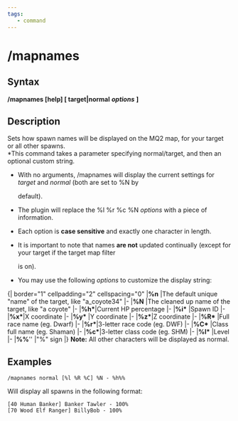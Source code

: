 ```yaml
---
tags:
   - command
---
```

# /mapnames

## Syntax

**/mapnames \[help\] \[ target\|normal** _**options**_ **\]**

## Description

Sets how spawn names will be displayed on the MQ2 map, for your target or all other spawns.  
\*This command takes a parameter specifying normal/target, and then an optional custom string.

* With no arguments, /mapnames will display the current settings for _target_ and _normal_ \(both are set to %N by

  default\).

* The plugin will replace the %l %r %c %N _options_ with a piece of information.
* Each option is **case sensitive** and exactly one character in length.
* It is important to note that names **are not** updated continually \(except for your target if the target map filter

  is on\).

* You may use the following _options_ to customize the display string:

{\| border="1" cellpadding="2" cellspacing="0" \|**%n** \|The default unique "name" of the target, like "a\_coyote34" \|- \|**%N** \|The cleaned up name of the target, like "a coyote" \|- \|**%h\***\|Current HP percentage \|- \|**%i\*** \|Spawn ID \|- \|**%x\***\|X coordinate \|- \|**%y\*** \|Y coordinate \|- \|**%z\***\|Z coordinate \|- \|**%R\*** \|Full race name \(eg. Dwarf\) \|- \|**%r\***\|3-letter race code \(eg. DWF\) \|- \|**%C\*** \|Class full name \(eg. Shaman\) \|- \|**%c\***\|3-letter class code \(eg. SHM\) \|- \|**%l\*** \|Level \|- \|**%%**'' \|"%" sign \|} **Note:** All other characters will be displayed as normal.

## Examples

```text
/mapnames normal [%l %R %C] %N - %h%%
```

Will display all spawns in the following format:

```text
[40 Human Banker] Banker Tawler - 100%
[70 Wood Elf Ranger] BillyBob - 100%
```
